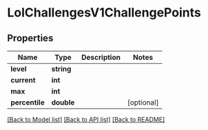 # LolChallengesV1ChallengePoints

## Properties
Name | Type | Description | Notes
------------ | ------------- | ------------- | -------------
**level** | **string** |  | 
**current** | **int** |  | 
**max** | **int** |  | 
**percentile** | **double** |  | [optional] 

[[Back to Model list]](../README.md#documentation-for-models) [[Back to API list]](../README.md#documentation-for-api-endpoints) [[Back to README]](../README.md)


